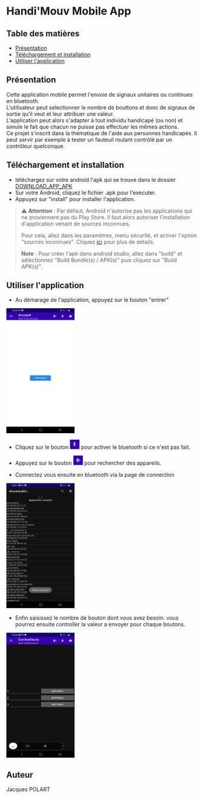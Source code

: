 # Handi'Mouv Mobile App
## Table des matières

- [Présentation](#goal)
- [Téléchargement et installation](#download)
- [Utiliser l'application](#use)

## <a name="goal"></a>  Présentation

Cette application mobile permet l'envoie de signaux unitaires ou continues en bluetooth.<br>
L'utilisateur peut selectionner le nombre de bouttons et donc de signaux de sortie qu'il veut et leur attribuer une valeur.<br>
L'application peut alors s'adapter à tout individu handicapé (ou non) et simule le fait que chacun ne puisse pas effectuer les mêmes actions.<br>
Ce projet s'inscrit dans la thématique de l'aide aux personnes handicapés. Il peut servir par exemple à tester un fauteuil roulant contrôlé par un contrôleur quelconque.

## <a name="download"></a> Téléchargement et installation

* téléchargez sur votre android l'apk qui se trouve dans le dossier [DOWNLOAD_APP_APK](https://github.com/HandiMouv/MobileApp/tree/main/DOWNLOAD_APP_APK)
* Sur votre Android, cliquez le fichier .apk pour l'executer.
* Appuyez sur "install" pour installer l'application.

> :warning: **Attention** : Par défaut, Android n'autorise pas les applications qui ne proviennent pas du Play Store. Il faut alors autoriser l'installation d'application venant de sources inconnues. 
>
> Pour cela, allez dans les paramètres, menu sécurité, et activer l'option "sources inconnues". Cliquez [ici](https://www.frandroid.com/comment-faire/tutoriaux/231266_autoriserlessourcesinconnues) pour plus de détails.

> **Note** : Pour créer l'apk dans android studio, allez dans "build" et séléctionnez "Build Bundle(s) / APK(s)" puis cliquez sur "Build APK(s)".

## <a name="use"></a> Utiliser l'application

* Au démarage de l'application, appuyez sur le bouton "entrer"

<img width="180" height="330" src="https://github.com/HandiMouv/Presentation-Generale/blob/main/IMAGES/MobileApp/home_page.jpg">

* Cliquez sur le bouton <img width="25" height="25" src="https://github.com/HandiMouv/Presentation-Generale/blob/main/IMAGES/MobileApp/bt.png"> pour activer le bluetooth si ce n'est pas fait. 

* Appuyez sur le bouton <img width="25" height="25" src="https://github.com/HandiMouv/Presentation-Generale/blob/main/IMAGES/MobileApp/bt%2B.png"> pour rechercher des appareils.

* Connectez vous ensuite en bluetooth via la page de connection

<img width="180" height="330" src="https://github.com/HandiMouv/Presentation-Generale/blob/main/IMAGES/MobileApp/bluetooth_connect.jpg">

* Enfin saisissez le nombre de bouton dont vous avez besoin. vous pourrez ensuite controller la valeur a envoyer pour chaque boutons.

<img width="180" height="330" src="https://github.com/HandiMouv/Presentation-Generale/blob/main/IMAGES/MobileApp/buttons.jpg">

## Auteur
Jacques POLART
